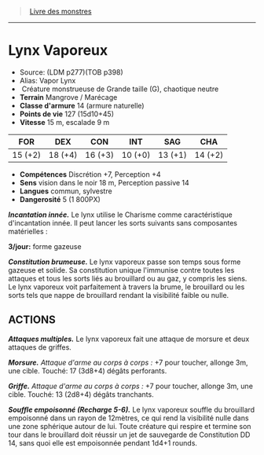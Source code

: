 ﻿> [Livre des monstres](tome_of_beasts.md)

---

# Lynx Vaporeux

- Source: (LDM p277)(TOB p398)
- Alias: Vapor Lynx
-  Créature monstrueuse de Grande taille (G), chaotique neutre
- **Terrain** Mangrove / Marécage
- **Classe d'armure** 14 (armure naturelle)
- **Points de vie** 127 (15d10+45)
- **Vitesse** 15 m, escalade 9 m

|FOR|DEX|CON|INT|SAG|CHA|
|---|---|---|---|---|---|
|15 (+2)|18 (+4)|16 (+3)|10 (+0)|13 (+1)|14 (+2)|

- **Compétences** Discrétion +7, Perception +4
- **Sens** vision dans le noir 18 m, Perception passive 14
- **Langues** commun, sylvestre
- **Dangerosité** 5 (1 800PX)

**_Incantation innée._** Le lynx utilise le Charisme comme caractéristique d'incantation innée. Il peut lancer les sorts suivants sans composantes matérielles :

**3/jour:** forme gazeuse

**_Constitution brumeuse._** Le lynx vaporeux passe son temps sous forme gazeuse et solide. Sa constitution unique l'immunise contre toutes les attaques et tous les sorts liés au brouillard ou au gaz, y compris les siens. Le lynx vaporeux voit parfaitement à travers la brume, le brouillard ou les sorts tels que nappe de brouillard rendant la visibilité faible ou nulle.

## ACTIONS

**_Attaques multiples._** Le lynx vaporeux fait une attaque de morsure et deux attaques de griffes.

**_Morsure._** _Attaque d'arme au corps à corps :_ +7 pour toucher, allonge 3m, une cible. Touché: 17 (3d8+4) dégâts perforants.

**_Griffe._** _Attaque d'arme au corps à corps :_ +7 pour toucher, allonge 3m, une cible. Touché: 13 (2d8+4) dégâts tranchants.

**_Souffle empoisonné (Recharge 5-6)._** Le lynx vaporeux souffle du brouillard empoisonné dans un rayon de 12mètres, ce qui rend la visibilité nulle dans une zone sphérique autour de lui. Toute créature qui respire et termine son tour dans le brouillard doit réussir un jet de sauvegarde de Constitution DD 14, sans quoi elle est empoisonnée pendant 1d4+1 rounds.

